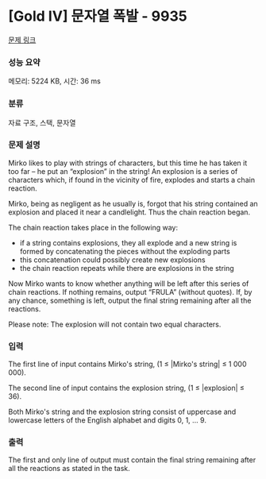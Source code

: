 # [Gold IV] 문자열 폭발 - 9935 

[문제 링크](https://www.acmicpc.net/problem/9935) 

### 성능 요약

메모리: 5224 KB, 시간: 36 ms

### 분류

자료 구조, 스택, 문자열

### 문제 설명

<p>Mirko likes to play with strings of characters, but this time he has taken it too far – he put an “explosion” in the string! An explosion is a series of characters which, if found in the vicinity of fire, explodes and starts a chain reaction. </p>

<p>Mirko, being as negligent as he usually is, forgot that his string contained an explosion and placed it near a candlelight. Thus the chain reaction began. </p>

<p>The chain reaction takes place in the following way: </p>

<ul>
	<li>if a string contains explosions, they all explode and a new string is formed by concatenating the pieces without the exploding parts </li>
	<li>this concatenation could possibly create new explosions </li>
	<li>the chain reaction repeats while there are explosions in the string </li>
</ul>

<p>Now Mirko wants to know whether anything will be left after this series of chain reactions. If nothing remains, output “FRULA” (without quotes). If, by any chance, something is left, output the final string remaining after all the reactions. </p>

<p>Please note: The explosion will not contain two equal characters. </p>

### 입력 

 <p>The first line of input contains Mirko's string, (1 ≤ |Mirko's string| ≤ 1 000 000). </p>

<p>The second line of input contains the explosion string, (1 ≤ |explosion| ≤ 36). </p>

<p>Both Mirko's string and the explosion string consist of uppercase and lowercase letters of the English alphabet and digits 0, 1, … 9. </p>

### 출력 

 <p>The first and only line of output must contain the final string remaining after all the reactions as stated in the task. </p>

